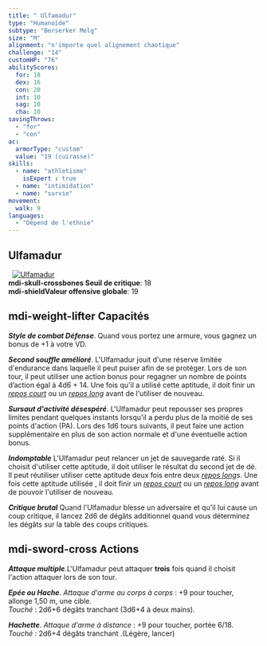 ```yaml
---
title: " Ulfamadur"
type: "Humanoïde"
subtype: "Berserker Melg"
size: "M"
alignment: "n'importe quel alignement chaotique"
challenge: "14"
customHP: "76"
abilityScores:
  for: 18
  dex: 16
  con: 20
  int: 10
  sag: 10
  cha: 10
savingThrows:
  - "for"
  - "con"
ac:
  armorType: "custom"
  value: "19 (cuirasse)"
skills:
  - name: "athletisme"
    isExpert : true
  - name: "intimidation"
  - name: "survie"
movement:
  walk: 9
languages:
  - "Dépend de l'ethnie"
---
```

## Ulfamadur
&nbsp;
[![Ulfamadur](https://www.douaratil.fr/illustrations/humanoide/ulfamadurm.png)](https://www.douaratil.fr/illustrations/humanoide/ulfamadur.jpg)  
**<v-icon>mdi-skull-crossbones</v-icon> Seuil de critique**: 18        
**<v-icon>mdi-shield</v-icon>Valeur offensive globale**: 19     
## <v-icon>mdi-weight-lifter</v-icon> Capacités

_**Style de combat Défense**_. Quand vous portez une armure, vous gagnez un bonus de +1 à votre VD.  

_**Second souffle amélioré**_. L'Ulfamadur jouit d'une réserve limitée d'endurance dans laquelle il peut puiser afin de se protéger. Lors de son tour, il peut utiliser une action bonus pour regagner un nombre de points d’action égal à 4d6 + 14. Une fois qu'il a  utilisé cette aptitude, il doit finir un [_repos court_](/gerer-la-sante-du-personnage/#repos-court) ou un [_repos long_](/gerer-la-sante-du-personnage/#repos-long) avant de l'utiliser de nouveau.   

_**Sursaut d'activité désespéré**_. L'Ulfamadur peut repousser ses propres limites pendant quelques instants lorsqu'il a perdu plus de la moitié de ses points d'action (PA). Lors des 1d6 tours suivants, il peut faire une action supplémentaire en plus de son action normale et d'une éventuelle action bonus.  

_**Indomptable**_ L'Ulfamadur peut relancer un jet de sauvegarde raté. Si il choisit d'utiliser cette aptitude, il doit utiliser le résultat du second jet de dé. Il peut réutiliser utiliser cette aptitude deux fois entre deux [_repos long_](/gerer-la-sante-du-personnage/#repos-long)s. Une fois cette aptitude utilisée , il doit finir un [_repos court_](/gerer-la-sante-du-personnage/#repos-court) ou un [_repos long_](/gerer-la-sante-du-personnage/#repos-long) avant de pouvoir l'utiliser de nouveau.   

_**Critique brutal**_ Quand l'Ulfamadur blesse un adversaire et qu'il lui cause un coup critique, il lancez 2d6 de dégâts additionnel quand vous déterminez les dégâts sur la table des coups critiques.  

## <v-icon>mdi-sword-cross</v-icon> Actions
_**Attaque multiple**_.L'Ulfamadur peut attaquer **trois** fois quand il choisit l'action attaquer lors de son tour.  

_**Epée ou Hache**_. _Attaque d'arme au corps à corps_ : +9 pour toucher, allonge 1,50 m, une cible.  
_Touché_ : 2d6+6 dégâts tranchant (3d6+4 à deux mains).  

_**Hachette**_.  _Attaque d'arme à distance_ : +9 pour toucher, portée 6/18.  
_Touché_ : 2d6+4 dégâts tranchant .(Légère, lancer)
